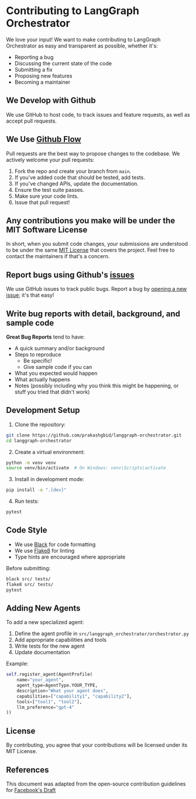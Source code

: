 # Contributing to LangGraph Orchestrator

We love your input! We want to make contributing to LangGraph Orchestrator as easy and transparent as possible, whether it's:

- Reporting a bug
- Discussing the current state of the code
- Submitting a fix
- Proposing new features
- Becoming a maintainer

## We Develop with Github
We use GitHub to host code, to track issues and feature requests, as well as accept pull requests.

## We Use [Github Flow](https://guides.github.com/introduction/flow/index.html)
Pull requests are the best way to propose changes to the codebase. We actively welcome your pull requests:

1. Fork the repo and create your branch from `main`.
2. If you've added code that should be tested, add tests.
3. If you've changed APIs, update the documentation.
4. Ensure the test suite passes.
5. Make sure your code lints.
6. Issue that pull request!

## Any contributions you make will be under the MIT Software License
In short, when you submit code changes, your submissions are understood to be under the same [MIT License](LICENSE) that covers the project. Feel free to contact the maintainers if that's a concern.

## Report bugs using Github's [issues](https://github.com/prakashgbid/langgraph-orchestrator/issues)
We use GitHub issues to track public bugs. Report a bug by [opening a new issue](https://github.com/prakashgbid/langgraph-orchestrator/issues/new); it's that easy!

## Write bug reports with detail, background, and sample code

**Great Bug Reports** tend to have:

- A quick summary and/or background
- Steps to reproduce
  - Be specific!
  - Give sample code if you can
- What you expected would happen
- What actually happens
- Notes (possibly including why you think this might be happening, or stuff you tried that didn't work)

## Development Setup

1. Clone the repository:
```bash
git clone https://github.com/prakashgbid/langgraph-orchestrator.git
cd langgraph-orchestrator
```

2. Create a virtual environment:
```bash
python -m venv venv
source venv/bin/activate  # On Windows: venv\Scripts\activate
```

3. Install in development mode:
```bash
pip install -e ".[dev]"
```

4. Run tests:
```bash
pytest
```

## Code Style

- We use [Black](https://github.com/psf/black) for code formatting
- We use [Flake8](https://flake8.pycqa.org/) for linting
- Type hints are encouraged where appropriate

Before submitting:
```bash
black src/ tests/
flake8 src/ tests/
pytest
```

## Adding New Agents

To add a new specialized agent:

1. Define the agent profile in `src/langgraph_orchestrator/orchestrator.py`
2. Add appropriate capabilities and tools
3. Write tests for the new agent
4. Update documentation

Example:
```python
self.register_agent(AgentProfile(
    name="your_agent",
    agent_type=AgentType.YOUR_TYPE,
    description="What your agent does",
    capabilities=["capability1", "capability2"],
    tools=["tool1", "tool2"],
    llm_preference="gpt-4"
))
```

## License
By contributing, you agree that your contributions will be licensed under its MIT License.

## References
This document was adapted from the open-source contribution guidelines for [Facebook's Draft](https://github.com/facebook/draft-js/blob/master/CONTRIBUTING.md)